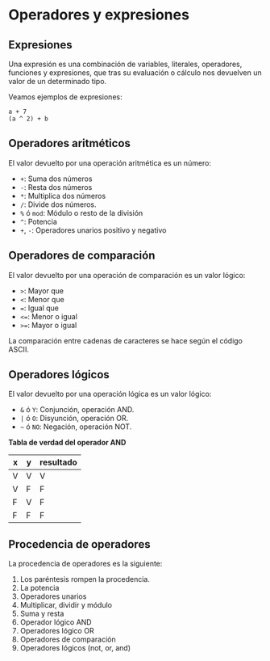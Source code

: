 # Operadores y expresiones

## Expresiones

Una expresión es una combinación de variables, literales, operadores, funciones y expresiones, que tras su evaluación o cálculo nos devuelven un valor de un determinado tipo.

Veamos ejemplos de expresiones:

	a + 7
	(a ^ 2) + b

## Operadores aritméticos

El valor devuelto por una operación aritmética es un número:

* `+`: Suma dos números
* `-`: Resta dos números
* `*`: Multiplica dos números
* `/`: Divide dos números.
* `%` ó `mod`: Módulo o resto de la división
* `^`: Potencia
* `+`, `-`: Operadores unarios positivo y negativo

## Operadores de comparación

El valor devuelto por una operación de comparación es un valor lógico:

* `>`: Mayor que
* `<`: Menor que
* `=`: Igual que
* `<=`: Menor o igual
* `>=`: Mayor o igual

La comparación entre cadenas de caracteres se hace según el código ASCII.

## Operadores lógicos

El valor devuelto por una operación lógica es un valor lógico:

* `&` ó `Y`: Conjunción, operación AND.
* `|` ó `O`: Disyunción, operación OR.
* `~` ó `NO`: Negación, operación NOT.

**Tabla de verdad del operador AND**

| x  | y  | resultado  |
|---|---|--------------|
| V  | V  | V  |
| V  | F  | F  |
| F  | V  | F  |
| F  | F  | F  |

## Procedencia de operadores

La procedencia de operadores es la siguiente:

1. Los paréntesis rompen la procedencia.
2. La potencia 
3. Operadores unarios 
4. Multiplicar, dividir y módulo 
5. Suma y resta 
6. Operador lógico AND 
7. Operadores lógico OR
8. Operadores de comparación
9. Operadores lógicos (not, or, and)
